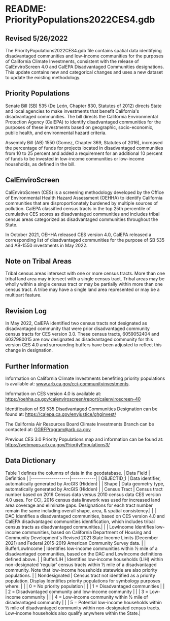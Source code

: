 # README: PriorityPopulations2022CES4.gdb
## Revised 5/26/2022

The PriorityPopulations2022CES4.gdb file contains spatial data identifying disadvantaged communities and low-income communities for the purposes of California Climate Investments, consistent with the release of CalEnviroScreen 4.0 and CalEPA Disadvantaged Communities designations.  This update contains new and categorical changes and uses a new dataset to update the existing methodology.

## Priority Populations
Senate Bill (SB) 535 (De León, Chapter 830, Statutes of 2012) directs State and local agencies to make investments that benefit California's disadvantaged communities.  The bill directs the California Environmental Protection Agency (CalEPA) to identify disadvantaged communities for the purposes of these investments based on geographic, socio-economic, public health, and environmental hazard criteria.

Assembly Bill (AB) 1550 (Gomez, Chapter 369, Statutes of 2016), increased the percentage of funds for projects located in disadvantaged communities from 10 to 25 percent and added a requirement for an additional 10 percent of funds to be invested in low-income communities or low-income households, as defined in the bill.

## CalEnviroScreen
CalEnviroScreen (CES) is a screening methodology developed by the Office of Environmental Health Hazard Assessment (OEHHA) to identify California communities that are disproportionately burdened by multiple sources of pollution.  CalEPA classified census tracts in the top 25th percentile of cumulative CES scores as disadvantaged communities and includes tribal census areas categorized as disadvantaged communities throughout the State.

In October 2021, OEHHA released CES version 4.0, CalEPA released a corresponding list of disadvantaged communities for the purpose of SB 535 and AB-1550 investments in May 2022.

## Note on Tribal Areas
Tribal census areas intersect with one or more census tracts.  More than one tribal land area may intersect with a single census tract.  Tribal areas may be wholly within a single census tract or may be partially within more than one census tract.  A tribe may have a single land area represented or may be a multipart feature.
 
## Revision Log
In May 2022, CalEPA identified two census tracts not designated as disadvantaged community that were prior disadvantaged community census tracts for CES version 3.0.  These census tracts, 6059052404 and 6037980015 are now designated as disadvantaged community for this version CES 4.0 and surrounding buffers have been adjusted to reflect this change in designation.

## Further Information
Information on California Climate Investments benefiting priority populations is available at:  www.arb.ca.gov/cci-communityinvestments.

Information on CES version 4.0 is available at:  https://oehha.ca.gov/calenviroscreen/report/calenviroscreen-40

Identification of SB 535 Disadvantaged Communities Designation can be found at: https://calepa.ca.gov/envjustice/ghginvest/

The California Air Resources Board Climate Investments Branch can be contacted at:  GGRFProgram@arb.ca.gov

Previous CES 3.0 Priority Populations map and information can be found at:
https://webmaps.arb.ca.gov/PriorityPopulations3/

## Data Dictionary

Table 1 defines the columns of data in the geodatabase.
| Data Field	    | Definition |
|-------------------|------------|
| OBJECTID_1	    | Data identifier, automatically generated by ArcGIS (Hidden) |
| Shape	            | Data geometry type, automatically generated by ArcGIS (Hidden) |
| Census Tract	    | Census tract number based on 2016 Census data versus 2010 census data CES version 4.0 uses.  For CCI, 2016 census data linework was used for increased land area coverage and eliminate gaps.  Designations for each tract number remain the same including overall shape, area, & spatial consistency.|
| | DAC	        Identifies a disadvantaged communities, based on CES version 4.0 and CalEPA disadvantaged communities identification, which includes tribal census tracts as disadvantaged communities.|
| | LowIncome	    Identifies low-income communities, based on California Department of Housing and Community Development's Revised 2021 State Income Limits (December 2021) and Federal 2015-2019 American Community Survey data. |
| BufferLowIncome	| Identifies low-income communities within ½ mile of a disadvantaged communities, based on the DAC and LowIncome definitions defined above. |
| BufferLIH	        | Identifies low-income households (LIH) within non-designated ‘regular’ census tracts within ½ mile of a disadvantaged community.  Note that low-income households statewide are also priority populations. |
| Nondesignated	    | Census tract not identified as a priority population. Display	Identifies priority populations for symbology purposes where: |
| | 0 = No priority population |
| | 1 = Disadvantaged communities |
| | 2 = Disadvantaged community and low-income community |
| | 3 = Low-income community |
| | 4 = Low-income community within ½ mile of disadvantaged community |
| | 5 = Potential low-income households within ½ mile of disadvantaged community within non-designated census tracts.  Low-income households also qualify anywhere within the State.|
